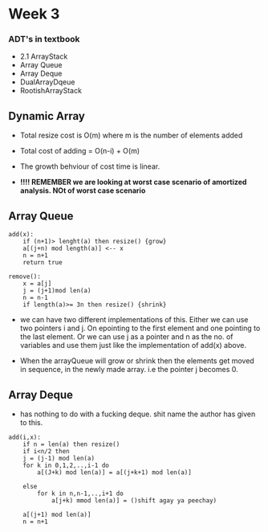 # Week 3

### ADT's in textbook

- 2.1 ArrayStack
- Array Queue
- Array Deque
- DualArrayDqeue
- RootishArrayStack

## Dynamic Array

- Total resize cost is O(m) where m is the number of elements added

- Total cost of adding = O(n-i) + O(m)
- The growth behviour of cost time is linear.
- **!!!! REMEMBER we are looking at worst case scenario of amortized analysis. NOt of worst case scenario**

## Array Queue

```
add(x):
    if (n+1)> lenght(a) then resize() {grow}
    a[(j+n) mod length(a)] <-- x
    n = n+1
    return true

remove():
    x = a[j]
    j = (j+1)mod len(a)
    n = n-1
    if length(a)>= 3n then resize() {shrink}

```

- we can have two different implementations of this. Either we can use two pointers i and j. On epointing to the first element and one pointing to the last element. Or we can use j as a pointer and n as the no. of variables and use them just like the implementation of add(x) above.

- When the arrayQueue will grow or shrink then the elements get moved in sequence, in the newly made array. i.e the pointer j becomes 0.

## Array Deque

- has nothing to do with a fucking deque. shit name the author has given to this.

```
add(i,x):
    if n = len(a) then resize()
    if i<n/2 then
    j = (j-1) mod len(a)
    for k in 0,1,2,..,i-1 do
        a[(J+k) mod len(a)] = a[(j+k+1) mod len(a)]

    else
        for k in n,n-1,..,i+1 do
            a[j+k) mmod len(a)] = ()shift agay ya peechay)

    a[(j+1) mod len(a)]
    n = n+1
```
